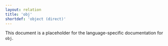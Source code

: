 ```yaml
---
layout: relation
title: 'obj'
shortdef: 'object (direct)'
---
```


This document is a placeholder for the language-specific documentation
for `obj`.
